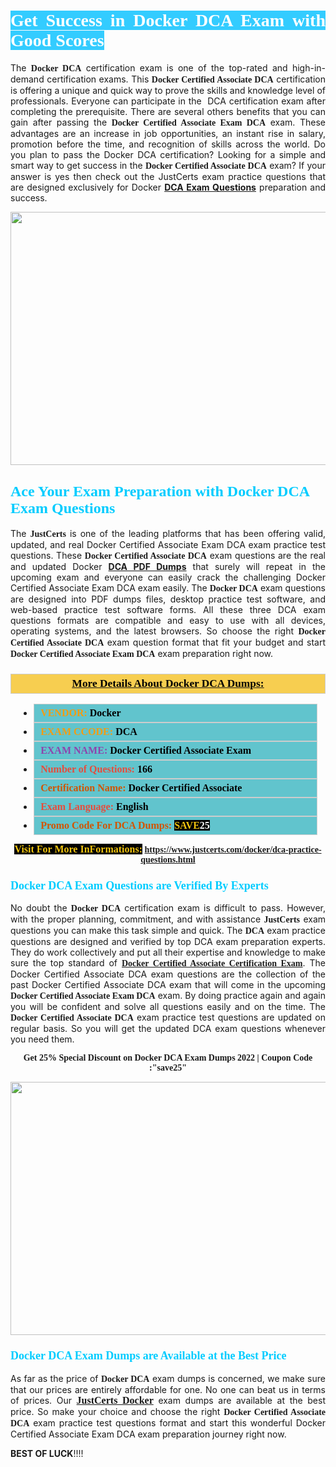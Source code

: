 <h1 style="text-align: justify;"><span style="color:#ffffff;"><span style="font-family:Georgia,serif;"><strong><span style="background-color:#33ccff;">Get Success in Docker DCA Exam with Good Scores</span></strong></span></span></h1>

<p style="text-align: justify;">The <strong><span style="font-family:Georgia,serif;">Docker DCA</span></strong> certification exam is one of the top-rated and high-in-demand certification exams. This <span style="font-family:Georgia,serif;"><strong>Docker Certified Associate DCA</strong></span> certification is offering a unique and quick way to prove the skills and knowledge level of professionals. Everyone can participate in the  DCA certification exam after completing the prerequisite. There are several others benefits that you can gain after passing the <span style="font-family:Georgia,serif;"><strong>Docker Certified Associate Exam DCA</strong></span> exam. These advantages are an increase in job opportunities, an instant rise in salary, promotion before the time, and recognition of skills across the world. Do you plan to pass the Docker DCA certification? Looking for a simple and smart way to get success in the <span style="font-family:Georgia,serif;"><strong>Docker Certified Associate DCA</strong></span> exam? If your answer is yes then check out the JustCerts exam practice questions that are designed exclusively for Docker <strong><a href="https://www.justcerts.com/docker/dca-practice-questions.html">DCA Exam Questions</a></strong> preparation and success.</p>

<p style="text-align: center;"><a href="https://www.justcerts.com/docker/dca-practice-questions.html"><img alt="" src="https://i.imgur.com/JNYhfyb.jpg" style="width: 720px; height: 405px;" /></a></p>

<h2 style="margin-right:0in; margin-left:0in"><span style="color:#00ccff;"><span style="font-family:Georgia,serif;"><strong><span style="font-size:18pt">Ace Your Exam Preparation with Docker DCA Exam Questions </span></strong></span></span></h2>

<p style="text-align: justify;">The <span style="font-size:14px;"><span style="font-family:Georgia,serif;"><strong>JustCerts</strong></span></span> is one of the leading platforms that has been offering valid, updated, and real Docker Certified Associate Exam DCA exam practice test questions. These <span style="font-family:Georgia,serif;"><strong>Docker Certified Associate DCA</strong></span> exam questions are the real and updated Docker <strong><a href="https://www.justcerts.com/docker/dca-practice-questions.html">DCA PDF Dumps</a></strong> that surely will repeat in the upcoming exam and everyone can easily crack the challenging Docker Certified Associate Exam DCA exam easily. The <span style="font-family:Georgia,serif;"><strong>Docker DCA</strong></span> exam questions are designed into PDF dumps files, desktop practice test software, and web-based practice test software forms. All these three DCA exam questions formats are compatible and easy to use with all devices, operating systems, and the latest browsers. So choose the right <span style="font-family:Georgia,serif;"><strong>Docker Certified Associate DCA</strong></span> exam question format that fit your budget and start <span style="font-family:Georgia,serif;"><strong>Docker Certified Associate Exam DCA</strong></span> exam preparation right now.</p>

<h3 style="background: #f7ce50; border: 1px solid rgb(204, 204, 204); padding: 5px 10px; text-align: center;"><span style="font-family:Georgia,serif;"><u><u><span style="color:#000000;"><span style="font-size:11pt"><span style="line-height:normal"><b><span style="font-size:13.0pt"><span cambria="">More Details About Docker DCA Dumps:</span></span></b></span></span></span></u></u></span></h3>

<ul>
	<li style="margin:0cm 10pt">
	<div style="background:#61c4cd; border: 1px solid rgb(204, 204, 204); padding: 5px 10px; text-align: justify;"><span style="font-family:Georgia,serif;"><span style="font-size:11pt"><span style="line-height:normal"><b><span style="font-size:12.0pt"><span new="" roman="" times=""><span style="color:#f39c12;">VENDOR:</span> <span style="color:#000000;">Docker</span></span></span></b></span></span></span></div>
	</li>
	<li style="margin:0cm 10pt">
	<div style="background: #61c4cd; border: 1px solid rgb(204, 204, 204); padding: 5px 10px; text-align: justify;"><span style="font-family:Georgia,serif;"><span style="font-size:11pt"><span style="line-height:normal"><b><span style="font-size:12.0pt"><span new="" roman="" times=""><span style="color:#f39c12;">EXAM CCODE:</span> <span style="color:#000000;">DCA</span></span></span></b></span></span></span></div>
	</li>
	<li style="margin:0cm 10pt">
	<div style="background: #61c4cd; border: 1px solid rgb(204, 204, 204); padding: 5px 10px; text-align: justify;"><span style="font-family:Georgia,serif;"><span style="font-size:11pt"><span style="line-height:normal"><b><span style="font-size:12.0pt"><span new="" roman="" times=""><span style="color:#8e44ad;">EXAM NAME:</span> <span style="color:#000000;">Docker Certified Associate Exam</span></span></span></b></span></span></span></div>
	</li>
	<li style="margin:0cm 10pt">
	<div style="background: #61c4cd; border: 1px solid rgb(204, 204, 204); padding: 5px 10px;"><span style="font-family:Georgia,serif;"><span style="font-size:11pt"><span style="line-height:normal"><b><span style="font-size:12.0pt"><span new="" roman="" times=""><span style="color:#e74c3c;">Number of Questions:</span><span style="color:#000000;"><span style="color:#f1c40f;"> </span>166</span></span></span></b></span></span></span></div>
	</li>
	<li style="margin:0cm 10pt">
	<div style="background: #61c4cd; border: 1px solid rgb(204, 204, 204); padding: 5px 10px; text-align: justify;"><span style="font-family:Georgia,serif;"><span style="font-size:11pt"><span style="line-height:normal"><b><span style="font-size:12.0pt"><span new="" roman="" times=""><span style="color:#d35400;">Certification Name:</span><span style="color:#000000;"> Docker Certified Associate</span></span></span></b></span></span></span></div>
	</li>
	<li style="margin:0cm 10pt">
	<div style="background: #61c4cd; border: 1px solid rgb(204, 204, 204); padding: 5px 10px; text-align: justify;"><span style="font-family:Georgia,serif;"><span style="font-size:11pt"><span style="line-height:normal"><b><span style="font-size:12.0pt"><span new="" roman="" times=""><span style="color:#e74c3c;">Exam Language:</span> <span style="color:#000000;">English</span></span></span></b></span></span></span></div>
	</li>
	<li style="margin:0cm 10pt">
	<div style="background: #61c4cd; border: 1px solid rgb(204, 204, 204); padding: 5px 10px;"><span style="font-family:Georgia,serif;"><span style="font-size:11pt"><span style="line-height:normal"><b><span style="font-size:12.0pt"><span new="" roman="" times=""><span style="color:#d35400;">Promo Code For DCA Dumps:</span><span style="color:#f1c40f;"> <span style="background-color:#000000;">SAVE</span></span><span style="color:#ffffff;"><span style="background-color:#000000;">25</span></span></span></span></b></span></span></span></div>
	</li>
</ul>

<p style="text-align: center;"><span style="font-family:Georgia,serif;"><strong><span style="font-size:16px;"><span style="color:#f1c40f;"><span style="background-color:#000000;">Visit For More InFormations:</span></span></span> <a href="https://www.justcerts.com/docker/dca-practice-questions.html">https://www.justcerts.com/docker/dca-practice-questions.html</a></strong></span></p>

<h3 style="margin-right:0in; margin-left:0in"><span style="color:#00ccff;"><span style="font-family:Georgia,serif;"><strong><span style="font-size:13.5pt">Docker DCA Exam Questions are Verified By Experts </span></strong></span></span></h3>

<p style="text-align: justify;">No doubt the <span style="font-family:Georgia,serif;"><strong>Docker DCA</strong></span> certification exam is difficult to pass. However, with the proper planning, commitment, and with assistance <span style="font-family:Georgia,serif;"><span style="font-size:14px;"><strong>JustCerts</strong></span></span> exam questions you can make this task simple and quick. The <span style="font-family:Georgia,serif;"><strong> DCA</strong></span> exam practice questions are designed and verified by top DCA exam preparation experts. They do work collectively and put all their expertise and knowledge to make sure the top standard of <a href="https://www.justcerts.com/docker/docker-certified-associate-certification-exams.html"><span style="font-family:Georgia,serif;"><strong>Docker Certified Associate Certification Exam</strong></span></a>. The Docker Certified Associate DCA exam questions are the collection of the past Docker Certified Associate DCA exam that will come in the upcoming <span style="font-family:Georgia,serif;"><strong>Docker Certified Associate Exam DCA</strong></span> exam. By doing practice again and again you will be confident and solve all questions easily and on the time. The <span style="font-family:Georgia,serif;"><strong>Docker Certified Associate DCA</strong></span> exam practice test questions are updated on regular basis. So you will get the updated DCA exam questions whenever you need them.</p>

<p style="text-align: center;"><span style="font-size:14px;"><span style="font-family:Georgia,serif;"><strong>Get 25% Special Discount on Docker DCA Exam Dumps 2022 | Coupon Code :"save25"</strong></span></span></p>

<p style="text-align: center;"><a href="https://www.justcerts.com/docker/dca-practice-questions.html"><img alt="" src="https://i.imgur.com/FssxWlc.jpg" style="width: 720px; height: 405px;" /></a></p>

<h3 style="margin-right:0in; margin-left:0in"><span style="color:#00ccff;"><span style="font-family:Georgia,serif;"><strong><span style="font-size:13.5pt">Docker DCA Exam Dumps are Available at the Best Price </span></strong></span></span></h3>

<p style="text-align: justify;">As far as the price of <span style="font-family:Georgia,serif;"><strong>Docker DCA</strong></span> exam dumps is concerned, we make sure that our prices are entirely affordable for one. No one can beat us in terms of prices. Our <a href="https://www.justcerts.com/docker-certification-exams.html"><span style="font-family:Georgia,serif;"><strong><span style="font-size:16px;">JustCerts Docker</span></strong></span></a> exam dumps are available at the best price. So make your choice and choose the right <span style="font-family:Georgia,serif;"><strong>Docker Certified Associate DCA</strong></span> exam practice test questions format and start this wonderful Docker Certified Associate Exam DCA exam preparation journey right now. </p>

<p><span style="font-size:14px;"><strong>BEST OF LUCK</strong>!!!!</span></p>
